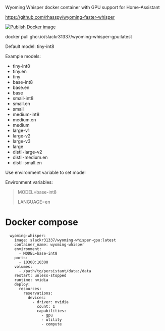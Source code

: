 Wyoming Whisper docker container with GPU support for Home-Assistant

https://github.com/rhasspy/wyoming-faster-whisper


[![Publish Docker image](https://github.com/slackr31337/wyoming-whisper-gpu/actions/workflows/docker-image.yml/badge.svg)](https://github.com/slackr31337/wyoming-whisper-gpu/actions/workflows/docker-image.yml)


docker pull ghcr.io/slackr31337/wyoming-whisper-gpu:latest


Default model: tiny-int8

Example models:

- tiny-int8
- tiny.en
- tiny
- base-int8
- base.en
- base
- small-int8
- small.en
- small
- medium-int8
- medium.en
- medium
- large-v1
- large-v2
- large-v3
- large
- distil-large-v2
- distil-medium.en
- distil-small.en


Use environment variable to set model

Environment variables:

> MODEL=base-int8
>
> LANGUAGE=en
>


# Docker compose

```
  wyoming-whisper:  
    image: slackr31337/wyoming-whisper-gpu:latest  
    container_name: wyoming-whisper
    environment:  
      - MODEL=base-int8
    ports:  
      - 10300:10300
    volumes:  
      - /path/to/persistant/data:/data  
    restart: unless-stopped
    runtime: nvidia
    deploy:
      resources:
        reservations:
          devices:
            - driver: nvidia
              count: 1
              capabilities:
                - gpu
                - utility
                - compute

```
